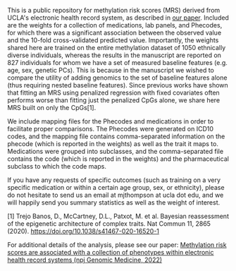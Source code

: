 This is a public repository for methylation risk scores (MRS) derived from UCLA's electronic health record system, as described in [our paper](https://www.nature.com/articles/s41525-022-00320-1). Included are the weights for a collection of medications, lab panels, and Phecodes, for which there was a significant association between the observed value and the 10-fold cross-validated predicted value. Importantly, the weights shared here are trained on the entire methylation dataset of 1050 ethnically diverse individuals, whereas the results in the manuscript are reported on 827 individuals for whom we have a set of measured baseline features (e.g. age, sex, genetic PCs). This is because in the manuscript we wished to compare the utility of adding genomics to the set of baseline features alone (thus requiring nested baseline features). Since previous works have shown that fitting an MRS using penalized regression with fixed covariates often performs worse than fitting just the penalized CpGs alone, we share here MRS built on only the CpGs[1]. 

We include mapping files for the Phecodes and medications in order to facilitate proper comparisons. The Phecodes were generated on ICD10 codes, and the mapping file contains comma-separated information on the phecode (which is reported in the weights) as well as the trait it maps to. Medications were grouped into subclasses, and the comma-separated file contains the code (which is reported in the weights) and the pharmaceutical subclass to which the code maps.

If you have any requests of specific outcomes (such as training on a very specific medication or within a certain age group, sex, or ethnicity), please do not hesitate to send us an email at mjthompson at ucla dot edu, and we will happily send you summary statistics as well as the weight of interest.

[1] Trejo Banos, D., McCartney, D.L., Patxot, M. et al. Bayesian reassessment of the epigenetic architecture of complex traits. Nat Commun 11, 2865 (2020). https://doi.org/10.1038/s41467-020-16520-1

For additional details of the analysis, please see our paper: [Methylation risk scores are associated with a collection of phenotypes within electronic health record systems (npj Genomic Medicine, 2022)](https://www.nature.com/articles/s41525-022-00320-1)
